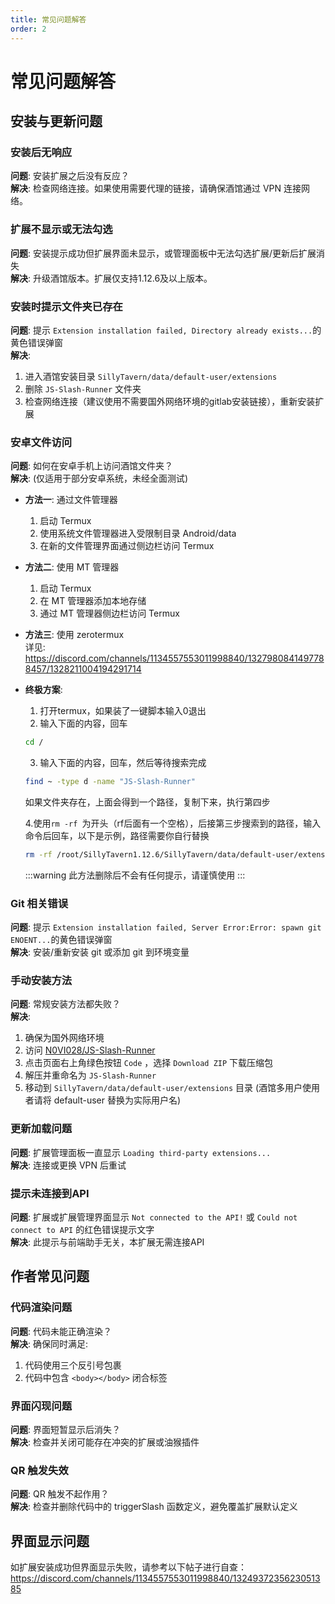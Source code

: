 ```yaml
---
title: 常见问题解答
order: 2
---
```


# 常见问题解答

## 安装与更新问题

### 安装后无响应
**问题**: 安装扩展之后没有反应？  
**解决**: 检查网络连接。如果使用需要代理的链接，请确保酒馆通过 VPN 连接网络。

### 扩展不显示或无法勾选
**问题**: 安装提示成功但扩展界面未显示，或管理面板中无法勾选扩展/更新后扩展消失  
**解决**: 升级酒馆版本。扩展仅支持1.12.6及以上版本。

### 安装时提示文件夹已存在
**问题**: 提示 `Extension installation failed, Directory already exists...`的黄色错误弹窗  
**解决**: 
1. 进入酒馆安装目录 `SillyTavern/data/default-user/extensions`
2. 删除 `JS-Slash-Runner` 文件夹
3. 检查网络连接（建议使用不需要国外网络环境的gitlab安装链接），重新安装扩展

### 安卓文件访问
**问题**: 如何在安卓手机上访问酒馆文件夹？  
**解决**: (仅适用于部分安卓系统，未经全面测试)

- **方法一**: 通过文件管理器
  1. 启动 Termux
  2. 使用系统文件管理器进入受限制目录 Android/data
  3. 在新的文件管理界面通过侧边栏访问 Termux

- **方法二**: 使用 MT 管理器
  1. 启动 Termux
  2. 在 MT 管理器添加本地存储
  3. 通过 MT 管理器侧边栏访问 Termux

- **方法三**: 使用 zerotermux  
  详见: https://discord.com/channels/1134557553011998840/1327980841497788457/1328211004194291714

- **终极方案**:  
  1. 打开termux，如果装了一键脚本输入0退出
  2. 输入下面的内容，回车
  ```bash
  cd /
  ```
  3. 输入下面的内容，回车，然后等待搜索完成
  ```bash
  find ~ -type d -name "JS-Slash-Runner"
  ```
  如果文件夹存在，上面会得到一个路径，复制下来，执行第四步

  4.使用`rm -rf `为开头（rf后面有一个空格），后接第三步搜索到的路径，输入命令后回车，以下是示例，路径需要你自行替换
  ```bash
  rm -rf /root/SillyTavern1.12.6/SillyTavern/data/default-user/extensions/JS-Slash-Runner
  ```
  :::warning
  此方法删除后不会有任何提示，请谨慎使用
  :::

### Git 相关错误
**问题**: 提示 `Extension installation failed, Server Error:Error: spawn git ENOENT...`的黄色错误弹窗  
**解决**: 安装/重新安装 git 或添加 git 到环境变量


### 手动安装方法
**问题**: 常规安装方法都失败？  
**解决**:
1. 确保为国外网络环境
2. 访问 [N0VI028/JS-Slash-Runner](https://github.com/N0VI028/JS-Slash-Runner)
3. 点击页面右上角绿色按钮 `Code` ，选择 `Download ZIP` 下载压缩包
4. 解压并重命名为 `JS-Slash-Runner`
5. 移动到 `SillyTavern/data/default-user/extensions` 目录
   (酒馆多用户使用者请将 default-user 替换为实际用户名)

### 更新加载问题
**问题**: 扩展管理面板一直显示 `Loading third-party extensions...`  
**解决**: 连接或更换 VPN 后重试

### 提示未连接到API
**问题**: 扩展或扩展管理界面显示 `Not connected to the API!` 或 `Could not connect to API` 的红色错误提示文字  
**解决**: 此提示与前端助手无关，本扩展无需连接API

## 作者常见问题

### 代码渲染问题
**问题**: 代码未能正确渲染？  
**解决**: 确保同时满足:
1. 代码使用三个反引号包裹
2. 代码中包含 `<body></body>` 闭合标签

### 界面闪现问题
**问题**: 界面短暂显示后消失？  
**解决**: 检查并关闭可能存在冲突的扩展或油猴插件

### QR 触发失效
**问题**: QR 触发不起作用？  
**解决**: 检查并删除代码中的 triggerSlash 函数定义，避免覆盖扩展默认定义

## 界面显示问题
如扩展安装成功但界面显示失败，请参考以下帖子进行自查：  
https://discord.com/channels/1134557553011998840/1324937235623051385
